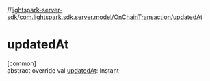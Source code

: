 //[lightspark-server-sdk](../../../index.md)/[com.lightspark.sdk.server.model](../index.md)/[OnChainTransaction](index.md)/[updatedAt](updated-at.md)

# updatedAt

[common]\
abstract override val [updatedAt](updated-at.md): Instant

